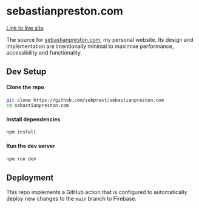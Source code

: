 # sebastianpreston.com

[Link to live site](https://www.sebastianpreston.com/)

The source for [sebastianpreston.com](https://www.sebastianpreston.com/), my personal website. Its design and implementation are intentionally minimal to maximise performance, accessibility and functionality.

## Dev Setup

#### Clone the repo

```bash
git clone https://github.com/sebprest/sebastianpreston.com
cd sebastianpreston.com
```

#### Install dependencies

```bash
npm install
```

#### Run the dev server

```bash
npm run dev
```

## Deployment

This repo implements a GitHub action that is configured to automatically deploy new changes to the `main` branch to Firebase.